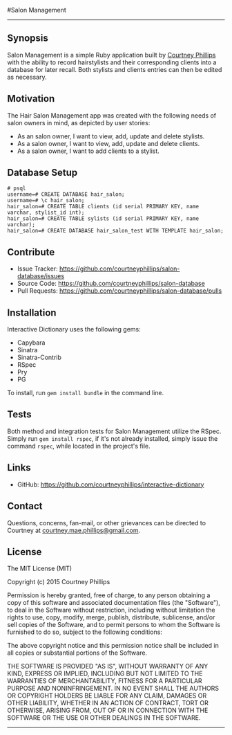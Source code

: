 
#Salon Management

---

## Synopsis

Salon Management is a simple Ruby application built by [Courtney Phillips](https://github.com/courtneymaepdx) with the ability to record hairstylists and their corresponding clients into a database for later recall. Both stylists and clients entries can then be edited as necessary.

## Motivation

The Hair Salon Management app was created with the following needs of salon owners in mind, as depicted by user stories:

  - As an salon owner, I want to view, add, update and delete stylists.
  - As a salon owner, I want to view, add, update and delete clients.
  - As a salon owner, I want to add clients to a stylist.

## Database Setup

```
# psql
username=# CREATE DATABASE hair_salon;
username=# \c hair_salon;
hair_salon=# CREATE TABLE clients (id serial PRIMARY KEY, name varchar, stylist_id int);
hair_salon=# CREATE TABLE sylists (id serial PRIMARY KEY, name varchar);
hair_salon=# CREATE DATABASE hair_salon_test WITH TEMPLATE hair_salon;
```

## Contribute

  - Issue Tracker: https://github.com/courtneyphillips/salon-database/issues
  - Source Code: https://github.com/courtneyphillips/salon-database
  - Pull Requests: https://github.com/courtneyphillips/salon-database/pulls

## Installation

Interactive Dictionary uses the following gems:

  - Capybara
  - Sinatra
  - Sinatra-Contrib
  - RSpec
  - Pry
  - PG

To install, run `gem install bundle` in the command line.

## Tests

Both method and integration tests for Salon Management utilize the RSpec. Simply run `gem install rspec`, if it's not already installed, simply issue the command `rspec`, while located in the project's file.

## Links

  - GitHub: https://github.com/courtneyphillips/interactive-dictionary

## Contact

Questions, concerns, fan-mail, or other grievances can be directed to Courtney at <courtney.mae.phillips@gmail.com>.

## License

The MIT License (MIT)

Copyright (c) 2015 Courtney Phillips

Permission is hereby granted, free of charge, to any person obtaining a copy
of this software and associated documentation files (the "Software"), to deal
in the Software without restriction, including without limitation the rights
to use, copy, modify, merge, publish, distribute, sublicense, and/or sell
copies of the Software, and to permit persons to whom the Software is
furnished to do so, subject to the following conditions:

The above copyright notice and this permission notice shall be included in
all copies or substantial portions of the Software.

THE SOFTWARE IS PROVIDED "AS IS", WITHOUT WARRANTY OF ANY KIND, EXPRESS OR
IMPLIED, INCLUDING BUT NOT LIMITED TO THE WARRANTIES OF MERCHANTABILITY,
FITNESS FOR A PARTICULAR PURPOSE AND NONINFRINGEMENT. IN NO EVENT SHALL THE
AUTHORS OR COPYRIGHT HOLDERS BE LIABLE FOR ANY CLAIM, DAMAGES OR OTHER
LIABILITY, WHETHER IN AN ACTION OF CONTRACT, TORT OR OTHERWISE, ARISING FROM,
OUT OF OR IN CONNECTION WITH THE SOFTWARE OR THE USE OR OTHER DEALINGS IN
THE SOFTWARE.

---

